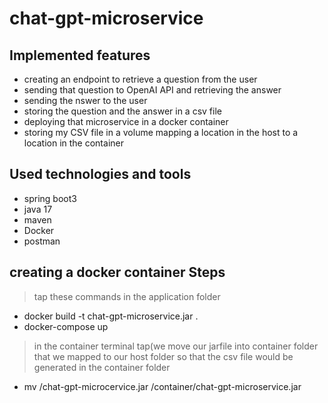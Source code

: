 # chat-gpt-microservice


## Implemented features
* creating an endpoint to retrieve a question from the user 
* sending that question to OpenAI API and retrieving the answer
* sending the nswer to the user 
* storing the question and the answer in a csv file
* deploying that microservice in a docker container 
* storing my CSV file in a volume mapping a location in the host to a location in the container 

## Used technologies and tools 

- spring boot3
- java 17
- maven
- Docker
- postman


## creating a docker container Steps

> tap these commands in the application folder 

* docker build -t chat-gpt-microservice.jar .
* docker-compose up
> in the container terminal tap(we move our jarfile into container folder that we mapped to our host folder so that the csv file would be generated in the container  folder 
* mv /chat-gpt-microcervice.jar /container/chat-gpt-microservice.jar

 





